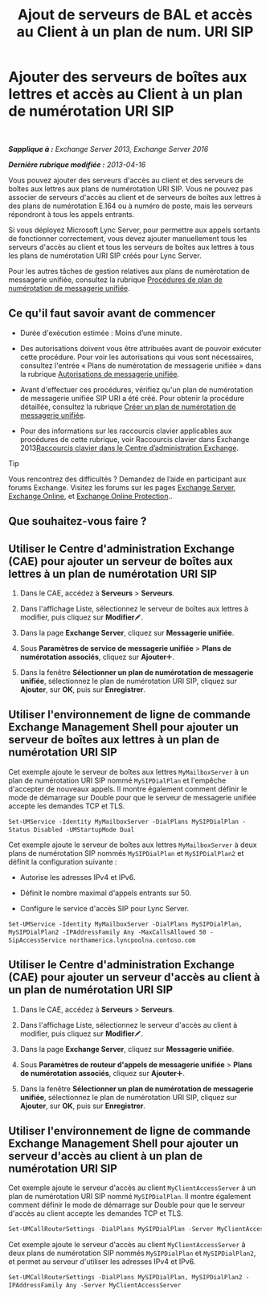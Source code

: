 ﻿---
title: 'Ajout de serveurs de BAL et accès au Client à un plan de num. URI SIP'
TOCTitle: Ajouter des serveurs de boîtes aux lettres et accès au Client à un plan de numérotation URI SIP
ms:assetid: 17fed308-ff0d-4e61-b9f9-e6680b6eccaa
ms:mtpsurl: https://technet.microsoft.com/fr-fr/library/Aa996399(v=EXCHG.150)
ms:contentKeyID: 52062940
ms.date: 05/23/2018
mtps_version: v=EXCHG.150
ms.translationtype: MT
---

# Ajouter des serveurs de boîtes aux lettres et accès au Client à un plan de numérotation URI SIP

 

_**Sapplique à :** Exchange Server 2013, Exchange Server 2016_

_**Dernière rubrique modifiée :** 2013-04-16_

Vous pouvez ajouter des serveurs d'accès au client et des serveurs de boîtes aux lettres aux plans de numérotation URI SIP. Vous ne pouvez pas associer de serveurs d'accès au client et de serveurs de boîtes aux lettres à des plans de numérotation E.164 ou à numéro de poste, mais les serveurs répondront à tous les appels entrants.

Si vous déployez Microsoft Lync Server, pour permettre aux appels sortants de fonctionner correctement, vous devez ajouter manuellement tous les serveurs d'accès au client et tous les serveurs de boîtes aux lettres à tous les plans de numérotation URI SIP créés pour Lync Server.

Pour les autres tâches de gestion relatives aux plans de numérotation de messagerie unifiée, consultez la rubrique [Procédures de plan de numérotation de messagerie unifiée](um-dial-plan-procedures-exchange-2013-help.md).

## Ce qu'il faut savoir avant de commencer

  - Durée d'exécution estimée : Moins d’une minute.

  - Des autorisations doivent vous être attribuées avant de pouvoir exécuter cette procédure. Pour voir les autorisations qui vous sont nécessaires, consultez l'entrée « Plans de numérotation de messagerie unifiée » dans la rubrique [Autorisations de messagerie unifiée](unified-messaging-permissions-exchange-2013-help.md).

  - Avant d'effectuer ces procédures, vérifiez qu'un plan de numérotation de messagerie unifiée SIP URI a été créé. Pour obtenir la procédure détaillée, consultez la rubrique [Créer un plan de numérotation de messagerie unifiée](https://docs.microsoft.com/fr-fr/exchange/voice-mail-unified-messaging/connect-voice-mail-system/create-um-dial-plan).

  - Pour des informations sur les raccourcis clavier applicables aux procédures de cette rubrique, voir Raccourcis clavier dans Exchange 2013[Raccourcis clavier dans le Centre d’administration Exchange](keyboard-shortcuts-in-the-exchange-admin-center-exchange-online-protection-help.md).

> [!TIP]
> Vous rencontrez des difficultés ? Demandez de l’aide en participant aux forums Exchange. Visitez les forums sur les pages <a href="https://go.microsoft.com/fwlink/p/?linkid=60612">Exchange Server</a>, <a href="https://go.microsoft.com/fwlink/p/?linkid=267542">Exchange Online</a>, et <a href="https://go.microsoft.com/fwlink/p/?linkid=285351">Exchange Online Protection</a>..


## Que souhaitez-vous faire ?

## Utiliser le Centre d'administration Exchange (CAE) pour ajouter un serveur de boîtes aux lettres à un plan de numérotation URI SIP

1.  Dans le CAE, accédez à **Serveurs** \> **Serveurs**.

2.  Dans l'affichage Liste, sélectionnez le serveur de boîtes aux lettres à modifier, puis cliquez sur **Modifier**![Icône Modifier](images/Bb124582.6f53ccb2-1f13-4c02-bea0-30690e6ea71d(EXCHG.150).gif "Icône Modifier").

3.  Dans la page **Exchange Server**, cliquez sur **Messagerie unifiée**.

4.  Sous **Paramètres de service de messagerie unifiée** \> **Plans de numérotation associés**, cliquez sur **Ajouter**![Icône Ajouter](images/JJ218640.c1e75329-d6d7-4073-a27d-498590bbb558(EXCHG.150).gif "Icône Ajouter").

5.  Dans la fenêtre **Sélectionner un plan de numérotation de messagerie unifiée**, sélectionnez le plan de numérotation URI SIP, cliquez sur **Ajouter**, sur **OK**, puis sur **Enregistrer**.

## Utiliser l'environnement de ligne de commande Exchange Management Shell pour ajouter un serveur de boîtes aux lettres à un plan de numérotation URI SIP

Cet exemple ajoute le serveur de boîtes aux lettres `MyMailboxServer` à un plan de numérotation URI SIP nommé `MySIPDialPlan` et l'empêche d'accepter de nouveaux appels. Il montre également comment définir le mode de démarrage sur Double pour que le serveur de messagerie unifiée accepte les demandes TCP et TLS.

    Set-UMService -Identity MyMailboxServer -DialPlans MySIPDialPlan -Status Disabled -UMStartupMode Dual

Cet exemple ajoute le serveur de boîtes aux lettres `MyMailboxServer` à deux plans de numérotation SIP nommés `MySIPDialPlan` et `MySIPDialPlan2` et définit la configuration suivante :

  - Autorise les adresses IPv4 et IPv6.

  - Définit le nombre maximal d'appels entrants sur 50.

  - Configure le service d'accès SIP pour Lync Server.

<!-- end list -->

    Set-UMService -Identity MyMailboxServer -DialPlans MySIPDialPlan, MySIPDialPlan2 -IPAddressFamily Any -MaxCallsAllowed 50 -SipAccessService northamerica.lyncpoolna.contoso.com

## Utiliser le Centre d'administration Exchange (CAE) pour ajouter un serveur d'accès au client à un plan de numérotation URI SIP

1.  Dans le CAE, accédez à **Serveurs** \> **Serveurs**.

2.  Dans l'affichage Liste, sélectionnez le serveur d'accès au client à modifier, puis cliquez sur **Modifier**![Icône Modifier](images/Bb124582.6f53ccb2-1f13-4c02-bea0-30690e6ea71d(EXCHG.150).gif "Icône Modifier").

3.  Dans la page **Exchange Server**, cliquez sur **Messagerie unifiée**.

4.  Sous **Paramètres de routeur d'appels de messagerie unifiée** \> **Plans de numérotation associés**, cliquez sur **Ajouter**![Icône Ajouter](images/JJ218640.c1e75329-d6d7-4073-a27d-498590bbb558(EXCHG.150).gif "Icône Ajouter").

5.  Dans la fenêtre **Sélectionner un plan de numérotation de messagerie unifiée**, sélectionnez le plan de numérotation URI SIP, cliquez sur **Ajouter**, sur **OK**, puis sur **Enregistrer**.

## Utiliser l'environnement de ligne de commande Exchange Management Shell pour ajouter un serveur d'accès au client à un plan de numérotation URI SIP

Cet exemple ajoute le serveur d'accès au client `MyClientAccessServer` à un plan de numérotation URI SIP nommé `MySIPDialPlan`. Il montre également comment définir le mode de démarrage sur Double pour que le serveur d'accès au client accepte les demandes TCP et TLS.

```powershell
Set-UMCallRouterSettings -DialPlans MySIPDialPlan -Server MyClientAccessServer -UMStartupMode Dual
```

Cet exemple ajoute le serveur d'accès au client `MyClientAccessServer` à deux plans de numérotation SIP nommés `MySIPDialPlan` et `MySIPDialPlan2`, et permet au serveur d'utiliser les adresses IPv4 et IPv6.

    Set-UMCallRouterSettings -DialPlans MySIPDialPlan, MySIPDialPlan2 -IPAddressFamily Any -Server MyClientAccessServer

